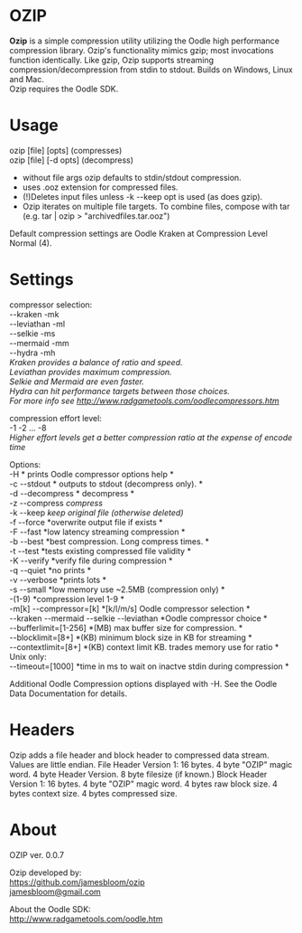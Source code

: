# OZIP
**Ozip** is a simple compression utility utilizing the Oodle high performance compression library.  Ozip's functionality mimics gzip; most invocations function identically. Like gzip, Ozip supports streaming compression/decompression from stdin to stdout. Builds on Windows, Linux and Mac.  
Ozip requires the Oodle SDK.  
# Usage    

ozip [file] [opts]             (compresses)  
ozip [file] [-d opts]          (decompress)  

* without file args ozip defaults to stdin/stdout compression.  
* uses .ooz extension for compressed files.  
* (!)Deletes input files unless -k --keep opt is used (as does gzip).  
* Ozip iterates on multiple file targets. To combine files, compose with tar (e.g. tar <files> | ozip > "archivedfiles.tar.ooz")

Default compression settings are Oodle Kraken at Compression Level Normal (4).  

# Settings  
compressor selection:  
                      --kraken -mk  
                      --leviathan -ml  
                      --selkie -ms  
                       --mermaid -mm  
               	       --hydra -mh  
*Kraken provides a balance of ratio and speed.   
Leviathan provides maximum compression.    
Selkie and Mermaid are even faster.                    
Hydra can hit performance targets between those choices.  
For more info see http://www.radgametools.com/oodlecompressors.htm*  

		       
compression effort level:     
          -1 -2  ...  -8  
*Higher effort levels get a better compression ratio at the expense of encode time*

Options:  
     		-H                      * prints Oodle compressor options help  *  
 		-c --stdout	        * outputs to stdout (decompress only). *    
 		-d --decompress         * decompress *   
 		-z --compress           *compress*  
 		-k --keep               *keep original file (otherwise deleted)*      
  		-f --force              *overwrite output file if exists   *  
 		-F --fast               *low latency streaming compression  *  
 		-b --best               *best compression. Long compress times.   *  
 		-t --test               *tests existing compressed file validity *    
 		-K --verify             *verify file during compression *     
 		-q --quiet              *no prints    *  
 		-v --verbose            *prints lots   *  
 		-s --small              *low memory use ~2.5MB  (compression only)  *   
 		-(1-9)	                *compression level 1-9   *  
 		-m[k] --compressor=[k]  *[k/l/m/s] Oodle compressor selection   *  
 		--kraken --mermaid --selkie --leviathan     *Oodle compressor choice *    
 		--bufferlimit=[1-256]   *(MB) max buffer size for compression.   *  
 		--blocklimit=[8+]       *(KB) minimum block size in KB for streaming   *  
  		--contextlimit=[8+]     *(KB) context limit KB. trades memory use for ratio  *   
Unix only:   
 		--timeout=[1000]         *time in ms to wait on inactve stdin during compression   *  
		

Additional Oodle Compression options displayed with -H. See the Oodle Data Documentation for details.   

# Headers 

Ozip adds a file header and block header to compressed data stream. Values are little endian.
File Header Version 1:   16 bytes.    4 byte "OZIP" magic word. 4 byte Header Version. 8 byte filesize (if known.)
Block Header Version 1:  16 bytes.    4 byte "OZIP" magic word. 4 bytes raw block size. 4 bytes context size. 4 bytes compressed size.

# About   
OZIP ver. 0.0.7   

Ozip developed by:   
https://github.com/jamesbloom/ozip   
jamesbloom@gmail.com    
    
About the Oodle SDK:    
http://www.radgametools.com/oodle.htm   
    
